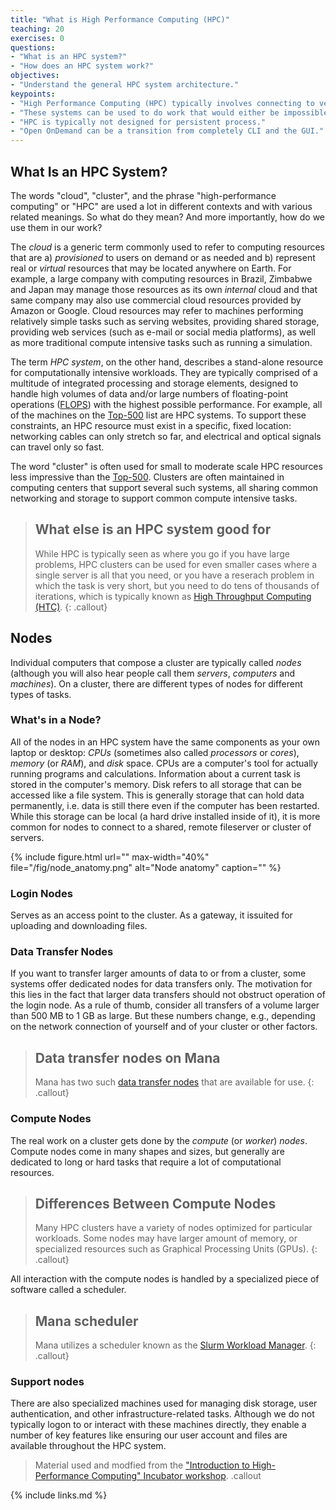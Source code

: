 ```yaml
---
title: "What is High Performance Computing (HPC)"
teaching: 20
exercises: 0
questions:
- "What is an HPC system?"
- "How does an HPC system work?"
objectives:
- "Understand the general HPC system architecture."
keypoints:
- "High Performance Computing (HPC) typically involves connecting to very large computing systems elsewhere in the world."
- "These systems can be used to do work that would either be impossible or much slower on smaller systems."
- "HPC is typically not designed for persistent process."
- "Open OnDemand can be a transition from completely CLI and the GUI."
---
```



## What Is an HPC System?

The words "cloud", "cluster", and the phrase "high-performance computing" or
"HPC" are used a lot in different contexts and with various related meanings.
So what do they mean? And more importantly, how do we use them in our work?

The *cloud* is a generic term commonly used to refer to computing resources
that are a) *provisioned* to users on demand or as needed and b) represent real
or *virtual* resources that may be located anywhere on Earth. For example, a
large company with computing resources in Brazil, Zimbabwe and Japan may manage
those resources as its own *internal* cloud and that same company may also
use commercial cloud resources provided by Amazon or Google. Cloud
resources may refer to machines performing relatively simple tasks such as
serving websites, providing shared storage, providing web services (such as
e-mail or social media platforms), as well as more traditional compute
intensive tasks such as running a simulation.

The term *HPC system*, on the other hand, describes a stand-alone resource for
computationally intensive workloads. They are typically comprised of a
multitude of integrated processing and storage elements, designed to handle
high volumes of data and/or large numbers of floating-point operations
([FLOPS](https://en.wikipedia.org/wiki/FLOPS)) with the highest possible
performance. For example, all of the machines on the
[Top-500](https://www.top500.org) list are HPC systems. To support these
constraints, an HPC resource must exist in a specific, fixed location:
networking cables can only stretch so far, and electrical and optical signals
can travel only so fast.

The word "cluster" is often used for small to moderate scale HPC resources less
impressive than the [Top-500](https://www.top500.org). Clusters are often
maintained in computing centers that support several such systems, all sharing
common networking and storage to support common compute intensive tasks.

> ## What else is an HPC system good for
>
> While HPC is typically seen as where you go if you have large problems, HPC 
> clusters can be used for even smaller cases where a single server is all that you need,
> or you have a reserach problem in which the task is very short, but you need to do tens 
> of thousands of iterations, which is typically known as 
> [High Throughput Computing (HTC)](https://en.wikipedia.org/wiki/High-throughput_computing).
{: .callout}

## Nodes
Individual computers that compose a cluster are typically called *nodes*
(although you will also hear people call them *servers*, *computers* and
*machines*). On a cluster, there are different types of nodes for different
types of tasks.

### What's in a Node?

All of the nodes in an HPC system have the same components as your own laptop
or desktop: *CPUs* (sometimes also called *processors* or *cores*), *memory*
(or *RAM*), and *disk* space. CPUs are a computer's tool for actually running
programs and calculations. Information about a current task is stored in the
computer's memory. Disk refers to all storage that can be accessed like a file
system. This is generally storage that can hold data permanently, i.e. data is
still there even if the computer has been restarted. While this storage can be
local (a hard drive installed inside of it), it is more common for nodes to
connect to a shared, remote fileserver or cluster of servers.

{% include figure.html url="" max-width="40%"
   file="/fig/node_anatomy.png"
   alt="Node anatomy" caption="" %}


### Login Nodes
Serves as an access point to the cluster. As a gateway, 
it issuited for uploading and downloading files. 

### Data Transfer Nodes
If you want to transfer larger amounts of data to or from a cluster, some
systems offer dedicated nodes for data transfers only. The motivation for
this lies in the fact that larger data transfers should not obstruct
operation of the login node. As a rule of thumb, consider all transfers of 
a volume larger than 500 MB to 1 GB as large. But these numbers change, 
e.g., depending on the network connection of yourself and of your cluster 
or other factors.
> ## Data transfer nodes on Mana
>
> Mana has two such 
> [data transfer nodes](https://www.hawaii.edu/bwiki/display/HPC/Data+transfer+Questions) 
> that are available for use.
{: .callout}

### Compute Nodes
The real work on a cluster gets done by the *compute* (or *worker*) *nodes*.
Compute nodes come in many shapes and sizes, but generally are dedicated to long
or hard tasks that require a lot of computational resources.

> ## Differences Between Compute Nodes
>
> Many HPC clusters have a variety of nodes optimized for particular workloads.
> Some nodes may have larger amount of memory, or specialized resources such as
> Graphical Processing Units (GPUs).
{: .callout}

All interaction with the compute nodes is handled by a specialized piece of
software called a scheduler.
> ## Mana scheduler 
>
> Mana utilizes a scheduler known as the 
> [Slurm Workload Manager](https://slurm.schedmd.com/overview.html).
{: .callout}


### Support nodes
There are also specialized machines used for managing disk storage, user
authentication, and other infrastructure-related tasks. Although we do not
typically logon to or interact with these machines directly, they enable a
number of key features like ensuring our user account and files are available
throughout the HPC system.



> Material used and modfied from the 
> ["Introduction to High-Performance Computing" Incubator workshop](https://carpentries-incubator.github.io/hpc-intro/).
.callout


{% include links.md %}
